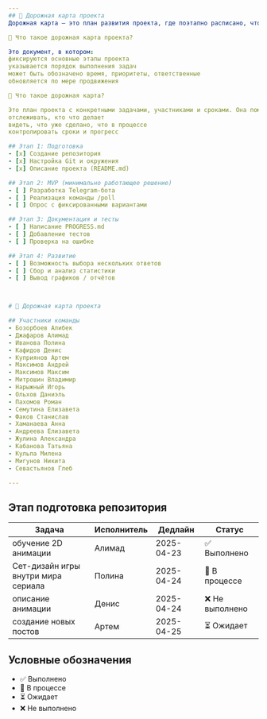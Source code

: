 ```yaml
---
## 🚀 Дорожная карта проекта
Дорожная карта — это план развития проекта, где поэтапно расписано, что, когда и зачем будет делаться. Это как навигатор: показывает текущее положение, следующие шаги и конечную цель.

🧭 Что такое дорожная карта проекта?

Это документ, в котором:
фиксируются основные этапы проекта
указывается порядок выполнения задач
может быть обозначено время, приоритеты, ответственные
обновляется по мере продвижения

📌 Что такое дорожная карта?

Это план проекта с конкретными задачами, участниками и сроками. Она помогает
отслеживать, кто что делает
видеть, что уже сделано, что в процессе
контролировать сроки и прогресс

## Этап 1: Подготовка
- [x] Создание репозитория
- [x] Настройка Git и окружения
- [x] Описание проекта (README.md)

## Этап 2: MVP (минимально работающее решение)
- [ ] Разработка Telegram-бота
- [ ] Реализация команды /poll
- [ ] Опрос с фиксированными вариантами

## Этап 3: Документация и тесты
- [ ] Написание PROGRESS.md
- [ ] Добавление тестов
- [ ] Проверка на ошибке

## Этап 4: Развитие
- [ ] Возможность выбора нескольких ответов
- [ ] Сбор и анализ статистики
- [ ] Вывод графиков / отчётов



# 🚧 Дорожная карта проекта

## Участники команды
- Бозорбоев Алибек
- Джафаров Алимад 
- Иванова Полина
- Кафидов Денис 
- Куприянов Артем
- Максимов Андрей 
- Максимов Максим 
- Митрошин Владимир 
- Нарыжный Игорь 
- Ольхов Даниэль 
- Пахомов Роман
- Семутина Елизавета 
- Факов Станислав 
- Хаманаева Анна
- Андреева Елизавета 
- Жулина Александра
- Кабанова Татьяна 
- Кульпа Милена
- Мигунов Никита
- Севастьянов Глеб

---
```


## Этап подготовка репозитория

| Задача                            | Исполнитель | Дедлайн     | Статус     |
|----------------------------------|-------------|-------------|------------|
|обучение 2D анимации              |   Алимад    | 2025-04-23  | ✅ Выполнено |
|Сет-дизайн игры внутри мира сериала|   Полина    | 2025-04-24  | 🔄 В процессе |
|описание анимации                 |   Денис     | 2025-04-24  | ❌ Не выполнено |
|создание новых постов             |   Артем     | 2025-04-25  | ⏳ Ожидает |


## Условные обозначения

- ✅ Выполнено
- 🔄 В процессе
- ⏳ Ожидает
- ❌ Не выполнено

